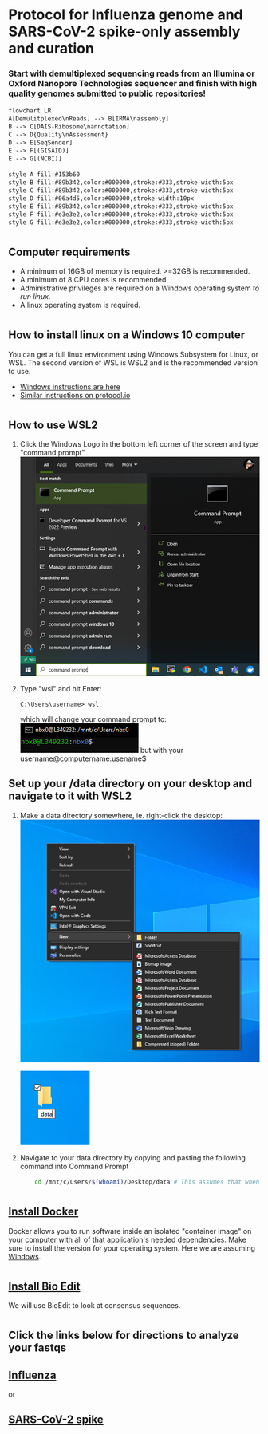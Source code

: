 # Protocol for Influenza genome and SARS-CoV-2 spike-only assembly and curation
### Start with demultiplexed sequencing reads from an Illumina or Oxford Nanopore Technologies sequencer and finish with high quality genomes submitted to public repositories!
```mermaid
flowchart LR
A[Demulitplexed\nReads] --> B[IRMA\nassembly]
B --> C[DAIS-Ribosome\nannotation]
C --> D{Quality\nAssessment}
D --> E[SeqSender]
E --> F[(GISAID)]
E --> G[(NCBI)]

style A fill:#153b60
style B fill:#89b342,color:#000000,stroke:#333,stroke-width:5px
style C fill:#89b342,color:#000000,stroke:#333,stroke-width:5px
style D fill:#06a4d5,color:#000000,stroke-width:10px
style E fill:#89b342,color:#000000,stroke:#333,stroke-width:5px
style F fill:#e3e3e2,color:#000000,stroke:#333,stroke-width:5px
style G fill:#e3e3e2,color:#000000,stroke:#333,stroke-width:5px
```
#

## Computer requirements
- A minimum of 16GB of memory is required. >=32GB is recommended.
- A minimum of 8 CPU cores is recommended.
- Administrative privileges are required on a Windows operating system _to run linux_.
- A linux operating system is required.
#

## How to install linux on a Windows 10 computer
You can get a full linux environment using Windows Subsystem for Linux, or WSL. The second version of WSL is WSL2 and is the recommended version to use.
- [Windows instructions are here](https://docs.microsoft.com/en-us/windows/wsl/install)
- [Similar instructions on protocol.io](https://www.protocols.io/view/install-wsl-and-vscode-on-windows-10-q26g78e1klwz/v1)
#

## How to use WSL2
1. Click the Windows Logo in the bottom left corner of the screen and type "command prompt" 
![alt text](./images/commandprompt_open.png) 

2. Type "wsl" and hit Enter: 
    ```.net
    C:\Users\username> wsl
    ``` 
    which will change your command prompt to:
    ![alt text](./images/commandprompt_wsl.png) but with your username@computername:usename$

## Set up your /data directory on your desktop and navigate to it with WSL2
1. Make a data directory somewhere, ie. right-click the desktop:
    ![alt text](./images/desktop_mkdir.png)

    ![alt text](./images/desktop_data.png)
2. Navigate to your data directory by copying and pasting the following command into Command Prompt
    ```bash
        cd /mnt/c/Users/$(whoami)/Desktop/data # This assumes that when you set up WSL2 you made your USERNAME the same name as you use to log in to Windows. If not, replace "$(whoami)" with that username.
    ```
#

## [Install Docker](https://www.docker.com/products/docker-desktop/)
Docker allows you to run software inside an isolated "container image" on your computer with all of that application's needed dependencies. Make sure to install the version for your operating system. Here we are assuming [Windows](https://desktop.docker.com/win/main/amd64/Docker%20Desktop%20Installer.exe?utm_source=docker&utm_medium=webreferral&utm_campaign=dd-smartbutton&utm_location=header).
#

## [Install Bio Edit](https://bioedit.software.informer.com/)
We will use BioEdit to look at consensus sequences.
#

## Click the links below for directions to analyze your fastqs
## [Influenza](./docs/influenza.md)
or
## [SARS-CoV-2 spike](./docs/sc2spike.md)
